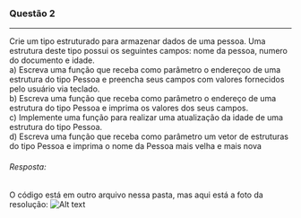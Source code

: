 ### Questão 2
---
Crie um tipo estruturado para armazenar dados de uma pessoa. Uma estrutura deste tipo possui os
seguintes campos: nome da pessoa, numero do documento e idade.   
a) Escreva uma função que receba como parâmetro o endereçoo de uma estrutura do tipo Pessoa e
preencha seus campos com valores fornecidos pelo usuário via teclado.   
b) Escreva uma função que receba como parâmetro o endereço de uma estrutura do tipo Pessoa e
imprima os valores dos seus campos.   
c) Implemente uma função para realizar uma atualização da idade de uma estrutura do tipo Pessoa.   
d) Escreva uma função que receba como parâmetro um vetor de estruturas do tipo Pessoa e imprima
o nome da Pessoa mais velha e mais nova   

###### *Resposta:* 
O código está em outro arquivo nessa pasta, mas aqui está a foto da resolução:
![Alt text](image-1.png)